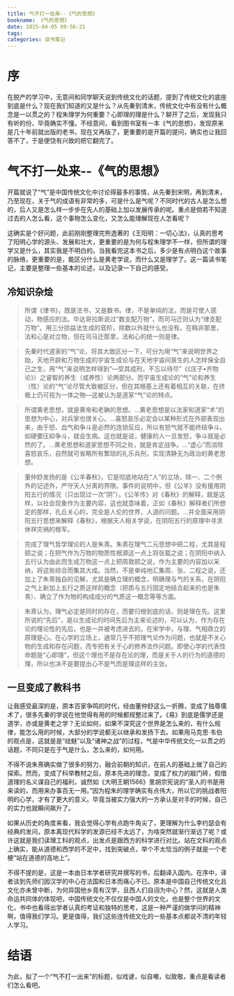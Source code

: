 ```yaml
---
title: 气不打一处来--《气的思想》
bookname: 《气的思想》
date: 2025-04-05 09:56:21
tags:
categories: 读书笔记
---
```


# 序

在脱产的学习中，无意间和同学聊天说到传统文化的话题，提到了传统文化的底座到底是什么？现在我们知道的又是什么？从先秦到清末，传统文化中有没有什么概念是一以贯之的？程朱理学为何重要？心即理的理是什么？聊开了之后，发现我只有听的份，毕竟确实不懂。不经意间，看到图书室有一本《气的思想》，发现原来是几十年前就出版的老书，现在又再版了，更重要的是开篇的提问，确实也让我回答不了，于是便饶有兴致的把它翻完了。

<!-- more -->

# 气不打一处来--《气的思想》

开篇就说了“气”是中国传统文化中讨论得最多的事情，从先秦到宋明，再到清末，乃至现在，关于气的成语有非常的多，可是什么是气呢？不同时代的古人是怎么想的，后人又是怎么样一步步在先人的基础上加以发展传承的呢。重点是倘若不知道过去的人怎么看，这个事物怎么变化，又怎么能理解现在人怎看呢？

这确实是个好问题，此前刚刚整理完熊逸著的《王阳明：一切心法》，认真的思考了阳明心学的源头、发展和壮大，更重要的是为何与程朱理学不一样，但所谓的理学又是什么，其实我是不明白的。当我看完这本书之后，多少是有点明白这个故事的脉络，更重要的是，能区分什么是黄老学说，而什么又是理学了。这一篇读书笔记，主要是整理一些基本的论述，以及记录一下自己的感受。

## 冷知识杂烩

>所谓《律书》，既是法书，又是数书。律，不是单纯的法，⽽是可使⼈感动，物感应的法。毕达哥拉斯说过“数⽀配万物”，⽽司马迁则认为“律⽀配万物”。⽤三分损益法⽣成的⾳阶，除数以外就什么也没有。在韩⾮那⾥，法和⼼是对⽴物，但在司马迁那⾥，法和⼼的统⼀则是律。

>先秦时代道家的“⽓”论，将其⼤致区分⼀下，可分为⽤“⽓”来说明世界之始，天地开辟和万物⽣成的宇宙⽣成论与在天地宇宙间禀⽣的⼈怎样保全⾃⼰之⽣，⽤“⽓”来说明怎样得到“—受其成刑，不忘以待尽”《《庄⼦•齐物论》）之睿智的养⽣（或养性）论两部分。⽽宇宙⽣成论的“⽓”论和养⽣（性）论的“⽓”论尽管⼤致被区分，但在其根基上还有着相互的关联，在终极上仍可视为⼀体之物—这被认为是道家“⽓”论的特点。

>所谓黄⽼思想，就是黄帝和⽼聃的思想。...黄⽼思想是以法家和道家“术”的思想为中⼼，对兵家也很关心。...喜怒哀乐必定会以某种形式在外部表现出来，由于怒、⾎⽓和争⽃是必然的连锁反应，所以有怒⽓就不能终结争⽃。如硬要压抑争⽃，就会⽣病。这也就是说，健康的⼈⼀旦发怒，争⽃就是必然的了。...黄⽼思想和道家思想不同之处，就是肯定战争。...“虚⼼”⽽消除喜怒哀乐，⾃然就可省略所有繁琐的礼乐兵刑，实现清静⽆为政治的黄⽼思想。

>董仲舒发扬的是《公羊春秋》，它是彻底地站在“⼈”的⽴场，除⼀、⼆个例外的记述外，严守天⼈分离的界限。事件的说明中，但《公羊》没有援⽤阴阳五⾏的情况（只出现过⼀次“阴”）。《公⽺传》对《春秋》的解释，就是这样，以社会现象作为主要内容，这也就意味着，正如《春秋》解释者们所想定的那样，孔丘关⼼的，完全是⼈伦的世界，⼈道的问题。...并全面采用阴阳五行思想来解释《春秋》，根据天人相关学说，在阴阳五行的原理中寻求休祥灾祸的根军。

>完成了理⽓哲学理论的⼈是朱熹。朱熹在理⽓⼆元思想中把⼆程，尤其是程颐之说；在把⽓作为万物的物质性根源这⼀点上将张载之说；在阴阳中纳⼊五⾏认为由此⽽⽣成万物这⼀点上把周敦颐之说，作为主要的内容加以采纳，将这些综合⽽集其⼤成。当然，不是单纯地汇集周、张、⼆程之说，还加上了朱熹独⾃的见解，尤其是确⽴理的概念，明确理与⽓的关系，在阴阳之⽓上新加上五⾏之质这样的概念（把质与五⾏固定地结合起来的也是朱熹）、确⽴了作为物的构成成分的⽓质这⼀概念等等⽅⾯。

>朱熹认为，理⽓必定是同时的存在，⽽要归根到底的话，则是理在先。这⾥所说的“先后”，是以⽣成论的时间先后为主来论述的，可以认为，作为存在论的理论性的先后，也是⼀并被考虑进去的。在宋学中，与理、⽓相⿍⽴的原理是⼼。在⼼学的⽴场上，通常⼏乎不把理⽓论作为问题，也就是不关⼼物的⽣成和存在问题，⽽专把有关于⼼的修养法作问题。即使⼼学的代表性命题是“⼼即理”，但这个理也不是存在论的理，⽽是关于⼈的⾏为的道德的理，所以也决不是要提出⼼不是⽓⽽是理这样的主张。

## 一旦变成了教科书

让我感受最深的是，原本百家争鸣的时代，经由董仲舒这么一折腾，变成了独尊儒术了，很多先秦的学说在他觉得有用的时候都规整过来了。《易》到底是儒学还是道学，亦或是黄老之学？无论如何，如果不深究这个世界是怎么来的，有什么规律，能怎么用的时候，大部分的学说都无以继承和发扬下去。如果用马克思·韦伯的观点是，这就是是“祛魅”以及“诸神之战”的过程，气是中华传统文化一以贯之的话题，不同只是在于气是什么，怎么来的，如何用。

不得不说朱熹确实做了很多的努力，融合前朝的知识，在前人的基础上做了自己的探索。然而，变成了科举教材之后，原本先进的理念，变成了权力的敲门砖，假借道理的名义谋自己的福利，诚然如《大明王朝1566》里胡宗宪说的“圣人的书是用来读的，而用来办事百无一用。”因为程朱的理学确实有点伟大，所以它的挑战者阳明的心学，才有了更大的意义。毕竟当被实力强大的一方承认是对手的时候，自己的实力也就瞬间飙升了。

如果从历史的角度来看，我会觉得心学有点跑牛角尖了，更理解为什么李约瑟会有经典的发问，原本离现代科学的发源已经不太远了，为啥突然就渐行渐远了呢？或许这就是我们读理工科的观点，出发点是跟西方的科学进行对比。站在文科的观点上确实，能从道德和西学的不足中，找到突破点，举个不太恰当的例子就是一个老梗“站在道德的高地上”。

不得不提的是，这是一本由日本学者研究并撰写的书，后翻译入国内。在序中，译者谈到先师们因汉学的中心在法国和日本而痛心不已。原本是中国自己传统文化且文化亦未曾中断，为何异国他乡竟有汉学，且西人们自诩为中心？然，这就是人类命运共同体的体现吧，中国传统文化不仅仅是中国人的文化，也是整个世界的文化，书中也看得出学者认真的考证和独特的思考，这是一种严谨的做学问的精神啊，值得我们学习。更是值得，我们这些连传统文化的一些基本点都说不清的年轻人学习。

# 结语

为此，拟了一个“气不打一出来”的标题，似戏谑，似自嘲，似致敬，重点是看读者们怎么看吧。
